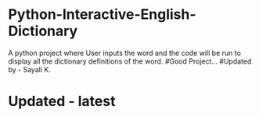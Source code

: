 # Python-Interactive-English-Dictionary
A python project where User inputs the word and  the code will be run to display all the dictionary definitions of the word.
#Good Project...
#Updated by - Sayali K.
# Updated - latest

